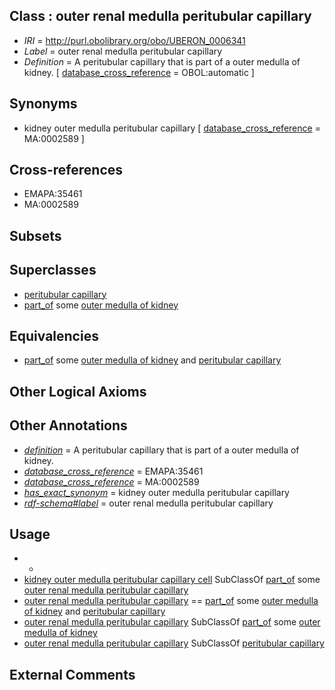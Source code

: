 
## Class : outer renal medulla peritubular capillary

 * *IRI* = http://purl.obolibrary.org/obo/UBERON_0006341
 * *Label* = outer renal medulla peritubular capillary
 * *Definition* = A peritubular capillary that is part of a outer medulla of kidney. [ [database_cross_reference](../../ef/oboInOwl#hasDbXref.md) = OBOL:automatic ]

## Synonyms

 * kidney outer medulla peritubular capillary [ [database_cross_reference](../../ef/oboInOwl#hasDbXref.md) = MA:0002589 ]

## Cross-references

 * EMAPA:35461
 * MA:0002589

## Subsets


## Superclasses

 * [peritubular capillary](../../UBERON/72/UBERON_0005272.md)
 * [part_of](../../BFO/50/BFO_0000050.md) some [outer medulla of kidney](../../UBERON/93/UBERON_0001293.md)

## Equivalencies

 * [part_of](../../BFO/50/BFO_0000050.md) some [outer medulla of kidney](../../UBERON/93/UBERON_0001293.md) and [peritubular capillary](../../UBERON/72/UBERON_0005272.md)

## Other Logical Axioms


## Other Annotations

 * *[definition](../../IAO/15/IAO_0000115.md)* = A peritubular capillary that is part of a outer medulla of kidney.
 * *[database_cross_reference](../../ef/oboInOwl#hasDbXref.md)* = EMAPA:35461
 * *[database_cross_reference](../../ef/oboInOwl#hasDbXref.md)* = MA:0002589
 * *[has_exact_synonym](../../ym/oboInOwl#hasExactSynonym.md)* = kidney outer medulla peritubular capillary
 * *[rdf-schema#label](../../el/rdf-schema#label.md)* = outer renal medulla peritubular capillary

## Usage

 * -
 * [kidney outer medulla peritubular capillary cell](../../CL/23/CL_1001123.md) SubClassOf [part_of](../../BFO/50/BFO_0000050.md) some [outer renal medulla peritubular capillary](../../UBERON/41/UBERON_0006341.md)
 * [outer renal medulla peritubular capillary](../../UBERON/41/UBERON_0006341.md) == [part_of](../../BFO/50/BFO_0000050.md) some [outer medulla of kidney](../../UBERON/93/UBERON_0001293.md) and [peritubular capillary](../../UBERON/72/UBERON_0005272.md)
 * [outer renal medulla peritubular capillary](../../UBERON/41/UBERON_0006341.md) SubClassOf [part_of](../../BFO/50/BFO_0000050.md) some [outer medulla of kidney](../../UBERON/93/UBERON_0001293.md)
 * [outer renal medulla peritubular capillary](../../UBERON/41/UBERON_0006341.md) SubClassOf [peritubular capillary](../../UBERON/72/UBERON_0005272.md)

## External Comments

